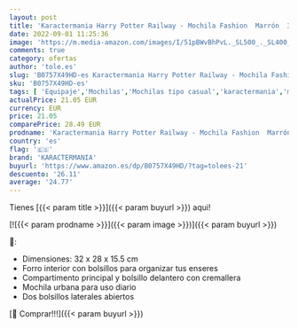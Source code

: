 ```yaml
---
layout: post
title: 'Karactermania Harry Potter Railway - Mochila Fashion  Marrón  32 cm'
date: 2022-09-01 11:25:36
image: 'https://m.media-amazon.com/images/I/51pBWvBhPvL._SL500_._SL400_.jpg'
comments: true
category: ofertas
author: 'tole.es'
slug: 'B0757X49HD-es Karactermania Harry Potter Railway - Mochila Fashion...'
sku: 'B0757X49HD-es'
tags: [ 'Equipaje','Mochilas','Mochilas tipo casual','karactermania','mochila','🇪🇸', ]
actualPrice: 21.05 EUR
currency: EUR
price: 21.05
comparePrice: 28.49 EUR
prodname: 'Karactermania Harry Potter Railway - Mochila Fashion  Marrón  32 cm'
country: 'es'
flag: '🇪🇸'
brand: 'KARACTERMANIA'
buyurl: 'https://www.amazon.es/dp/B0757X49HD/?tag=tolees-21'
descuento: '26.11'
average: '24.77'
---
```


Tienes [{{< param title >}}]({{< param buyurl >}}) aqui!

[![{{< param prodname >}}]({{< param image >}})]({{< param buyurl >}})

🔎:

- Dimensiones: 32 x 28 x 15.5 cm
- Forro interior con bolsillos para organizar tus enseres
- Compartimento principal y bolsillo delantero con cremallera
- Mochila urbana para uso diario
- Dos bolsillos laterales abiertos

[🛒 Comprar!!!]({{< param buyurl >}})
